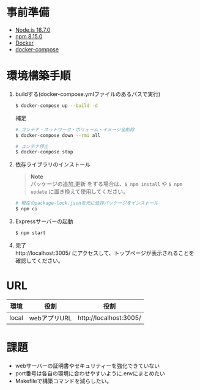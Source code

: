 # 事前準備

- [Node.js 18.7.0](https://nodejs.org/ja/)
- [npm 8.15.0](https://docs.npmjs.com/)
- [Docker](https://www.docker.com/)
- [docker-compose](https://docs.docker.com/compose/)

# 環境構築手順

1. buildする(docker-compose.ymlファイルのあるパスで実行)
    ```bash
    $ docker-compose up --build -d
    ```

    補足
    ```bash
    # コンテナ・ネットワーク・ボリューム・イメージ全削除
    $ docker-compose down --rmi all

    # コンテナ停止
    $ docker-compose stop
    ```

2. 依存ライブラリのインストール
    > **Note**<br>
    > パッケージの追加,更新 をする場合は、`$ npm install` や `$ npm update` に置き換えて使用してください。
    > 

    ```bash
    # 現在のpackage-lock.jsonを元に依存パッケージをインストール
    $ npm ci
    ```

3. Expressサーバーの起動
    ```bash
    $ npm start
    ```

4. 完了<br>
    http://localhost:3005/ にアクセスして、トップページが表示されることを確認してください。

# URL

|環境|役割|役割|
|---|---|---|
|local|webアプリURL|http://localhost:3005/|


# 課題
- webサーバーの証明書やセキュリティーを強化できていない
- port番号は各自の環境に合わせやすいように.envにまとめたい
- Makefileで構築コマンドを減らしたい。